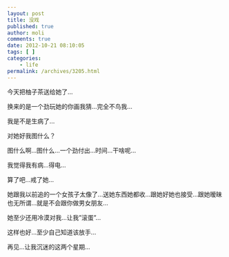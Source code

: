 ```yaml
---
layout: post
title: 没戏
published: true
author: moli
comments: true
date: 2012-10-21 08:10:05
tags: [ ]
categories:
    - life
permalink: /archives/3205.html
---
```

今天把柚子茶送给她了…
  
换来的是一个劲玩她的你画我猜…完全不鸟我…

我是不是生病了…

对她好我图什么？

图什么啊…图什么…一个劲付出…时间…干啥呢…

我觉得我有病…得电…

算了吧…戒了她…

她跟我以前追的一个女孩子太像了…送她东西她都收…跟她好她也接受…跟她暧昧也无所谓…就是不会跟你做男女朋友…

她至少还用冷漠对我…让我&#8221;滚蛋&#8221;…

这样也好…至少自己知道该放手…

再见…让我沉迷的这两个星期…